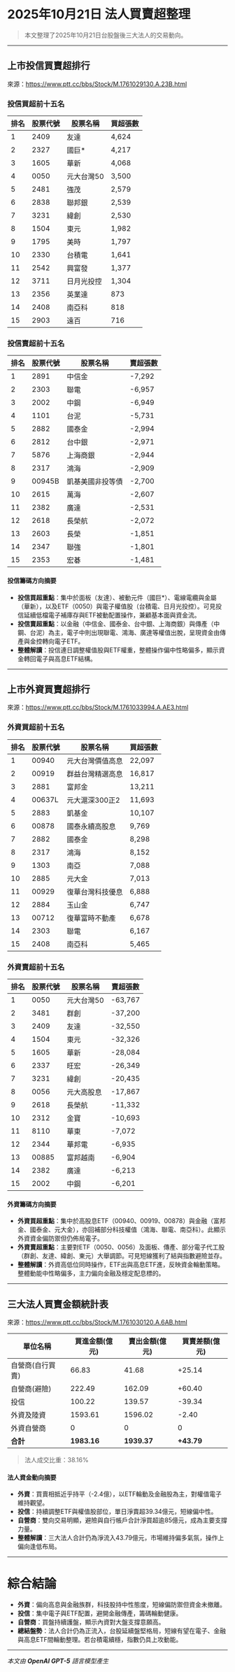 # 2025年10月21日 法人買賣超整理

> 本文整理了2025年10月21日台股盤後三大法人的交易動向。

---

## 上市投信買賣超排行
來源：<https://www.ptt.cc/bbs/Stock/M.1761029130.A.23B.html>

### 投信買超前十五名
| 排名 | 股票代號 | 股票名稱   | 買超張數 |
|------|----------|------------|----------|
| 1 | 2409 | 友達 | 4,624 |
| 2 | 2327 | 國巨* | 4,217 |
| 3 | 1605 | 華新 | 4,068 |
| 4 | 0050 | 元大台灣50 | 3,500 |
| 5 | 2481 | 強茂 | 2,579 |
| 6 | 2838 | 聯邦銀 | 2,539 |
| 7 | 3231 | 緯創 | 2,530 |
| 8 | 1504 | 東元 | 1,982 |
| 9 | 1795 | 美時 | 1,797 |
| 10 | 2330 | 台積電 | 1,641 |
| 11 | 2542 | 興富發 | 1,377 |
| 12 | 3711 | 日月光投控 | 1,304 |
| 13 | 2356 | 英業達 | 873 |
| 14 | 2408 | 南亞科 | 818 |
| 15 | 2903 | 遠百 | 716 |

### 投信賣超前十五名
| 排名 | 股票代號 | 股票名稱   | 賣超張數 |
|------|----------|------------|----------|
| 1 | 2891 | 中信金 | -7,292 |
| 2 | 2303 | 聯電 | -6,957 |
| 3 | 2002 | 中鋼 | -6,949 |
| 4 | 1101 | 台泥 | -5,731 |
| 5 | 2882 | 國泰金 | -2,994 |
| 6 | 2812 | 台中銀 | -2,971 |
| 7 | 5876 | 上海商銀 | -2,944 |
| 8 | 2317 | 鴻海 | -2,909 |
| 9 | 00945B | 凱基美國非投等債 | -2,700 |
| 10 | 2615 | 萬海 | -2,607 |
| 11 | 2382 | 廣達 | -2,531 |
| 12 | 2618 | 長榮航 | -2,072 |
| 13 | 2603 | 長榮 | -1,851 |
| 14 | 2347 | 聯強 | -1,801 |
| 15 | 2353 | 宏碁 | -1,481 |

#### 投信籌碼方向摘要
- **投信買超重點**：集中於面板（友達）、被動元件（國巨*）、電線電纜與金屬（華新），以及ETF（0050）與電子權值股（台積電、日月光投控）。可見投信延續低檔電子補庫存與ETF被動配置操作，兼顧基本面與資金流。
- **投信賣超重點**：以金融（中信金、國泰金、台中銀、上海商銀）與傳產（中鋼、台泥）為主，電子中則出現聯電、鴻海、廣達等權值出脫，呈現資金由傳產與金控轉向電子ETF。
- **整體解讀**：投信連日調整權值股與ETF權重，整體操作偏中性略偏多，顯示資金轉回電子與高息ETF結構。

---

## 上市外資買賣超排行
來源：<https://www.ptt.cc/bbs/Stock/M.1761033994.A.AE3.html>

### 外資買超前十五名
| 排名 | 股票代號 | 股票名稱   | 買超張數 |
|------|----------|------------|----------|
| 1 | 00940 | 元大台灣價值高息 | 22,097 |
| 2 | 00919 | 群益台灣精選高息 | 16,817 |
| 3 | 2881 | 富邦金 | 13,211 |
| 4 | 00637L | 元大滬深300正2 | 11,693 |
| 5 | 2883 | 凱基金 | 10,107 |
| 6 | 00878 | 國泰永續高股息 | 9,769 |
| 7 | 2882 | 國泰金 | 8,298 |
| 8 | 2317 | 鴻海 | 8,152 |
| 9 | 1303 | 南亞 | 7,088 |
| 10 | 2885 | 元大金 | 7,013 |
| 11 | 00929 | 復華台灣科技優息 | 6,888 |
| 12 | 2884 | 玉山金 | 6,747 |
| 13 | 00712 | 復華富時不動產 | 6,678 |
| 14 | 2303 | 聯電 | 6,167 |
| 15 | 2408 | 南亞科 | 5,465 |

### 外資賣超前十五名
| 排名 | 股票代號 | 股票名稱   | 賣超張數 |
|------|----------|------------|----------|
| 1 | 0050 | 元大台灣50 | -63,767 |
| 2 | 3481 | 群創 | -37,200 |
| 3 | 2409 | 友達 | -32,550 |
| 4 | 1504 | 東元 | -32,326 |
| 5 | 1605 | 華新 | -28,084 |
| 6 | 2337 | 旺宏 | -26,349 |
| 7 | 3231 | 緯創 | -20,435 |
| 8 | 0056 | 元大高股息 | -17,867 |
| 9 | 2618 | 長榮航 | -11,332 |
| 10 | 2312 | 金寶 | -10,693 |
| 11 | 8110 | 華東 | -7,072 |
| 12 | 2344 | 華邦電 | -6,935 |
| 13 | 00885 | 富邦越南 | -6,904 |
| 14 | 2382 | 廣達 | -6,213 |
| 15 | 2002 | 中鋼 | -6,201 |

#### 外資籌碼方向摘要
- **外資買超重點**：集中於高股息ETF（00940、00919、00878）與金融（富邦金、國泰金、元大金），亦回補部分科技權值（鴻海、聯電、南亞科）。此顯示外資資金偏防禦但仍佈局電子。
- **外資賣超重點**：主要對ETF（0050、0056）及面板、傳產、部分電子代工股（群創、友達、緯創、東元）大舉調節。可見短線獲利了結與指數避險並存。
- **整體解讀**：外資高低位同時操作，ETF出與高息ETF進，反映資金輪動策略。整體動能中性略偏多，主力偏向金融及穩定配息標的。

---

## 三大法人買賣金額統計表
來源：<https://www.ptt.cc/bbs/Stock/M.1761030120.A.6AB.html>

| 單位名稱 | 買進金額(億元) | 賣出金額(億元) | 買賣差額(億元) |
|-----------|----------------|----------------|----------------|
| 自營商(自行買賣) | 66.83 | 41.68 | +25.14 |
| 自營商(避險) | 222.49 | 162.09 | +60.40 |
| 投信 | 100.22 | 139.57 | -39.34 |
| 外資及陸資 | 1593.61 | 1596.02 | -2.40 |
| 外資自營商 | 0 | 0 | 0 |
| **合計** | **1983.16** | **1939.37** | **+43.79** |

> 法人成交比重：38.16%

#### 法人資金動向摘要
- **外資**：買賣相抵近乎持平（-2.4億），以ETF輪動及金融股為主，對權值電子維持觀望。
- **投信**：持續調整ETF與權值股部位，單日淨賣超39.34億元，短線偏中性。
- **自營商**：雙向交易明顯，避險與自行帳戶合計淨買超逾85億元，成為主要支撐力量。
- **整體解讀**：三大法人合計仍為淨流入43.79億元，市場維持偏多氣氛，操作上偏向逢低布局。

---

# 綜合結論
- **外資**：偏向高息與金融族群，科技股持中性態度，短線偏防禦但資金未撤離。
- **投信**：集中電子與ETF配置，避開金融傳產，籌碼輪動健康。
- **自營商**：買盤持續護盤，顯示內資對大盤支撐意願高。
- **總結盤勢**：法人合計仍為正流入，台股延續盤堅格局，短線有望在電子、金融與高息ETF間輪動整理。若台積電續穩，指數仍具上攻動能。

---

*本文由 **OpenAI GPT-5** 語言模型產生*
